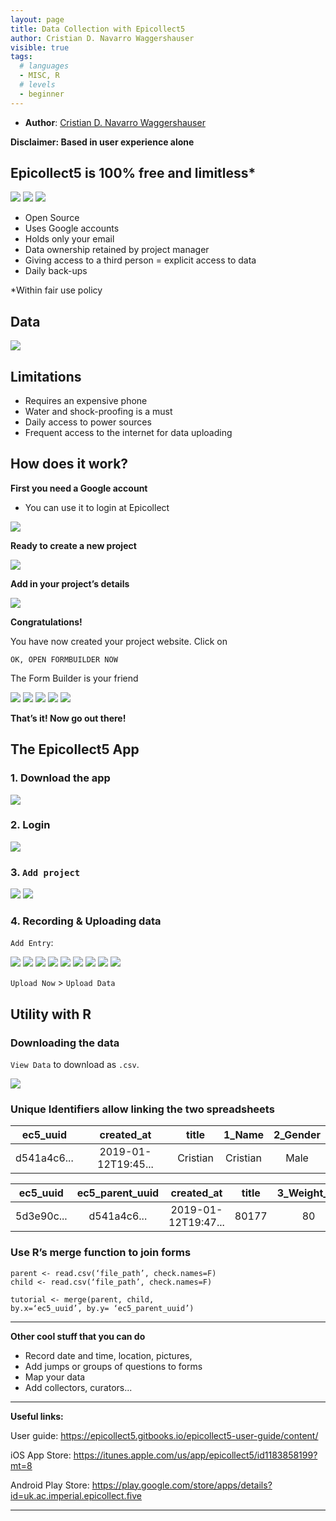 ```yaml
---
layout: page
title: Data Collection with Epicollect5
author: Cristian D. Navarro Waggershauser
visible: true
tags:
  # languages
  - MISC, R
  # levels
  - beginner
---
```

<!-- change visible to true if you want it on the site -->

 - **Author**: [Cristian D. Navarro Waggershauser](https://twitter.com/CWaggershauser)


**Disclaimer: Based in user experience alone**


## Epicollect5 is 100% free and limitless*


<img src="../images/image--000.jpg" style="max-width:100%;"> 
<img src="../images/image--004.jpg" style="max-width:20%;"> <img src="../images/image--006.jpg" style="max-width:20%;">


- Open Source
- Uses Google accounts
- Holds only your email
- Data ownership retained by project manager
- Giving access to a third person = explicit access to data
- Daily back-ups

*Within fair use policy


## Data

<img src="../images/image--007.jpg" style="max-width:100%;">

## Limitations

- Requires an expensive phone
- Water and shock-proofing is a must
- Daily access to power sources
- Frequent access to the internet for data uploading


## How does it work?

**First you need a Google account**

- You can use it to login at Epicollect

<img src="../images/image--012.jpg" style="max-width:100%;">

**Ready to create a new project**

<img src="../images/image--013.jpg" style="max-width:100%;">

**Add in your project’s details**

<img src="../images/image--014.jpg" style="max-width:100%;">


**Congratulations!**

You have now created your project website. Click on 

```
OK, OPEN FORMBUILDER NOW
```

The Form Builder is your friend

<img src="../images/image--016.jpg" style="max-width:100%;">

<img src="../images/image--017.jpg" style="max-width:100%;">

<img src="../images/image--018.jpg" style="max-width:50%;">

<img src="../images/image--019.jpg" style="max-width:100%;">

<img src="../images/image--020.jpg" style="max-width:50%;">

**That’s it! Now go out there!**



## The Epicollect5 App

### 1. Download the app 

<img src="../images/image--024.jpg" style="max-width:100%;">


### 2. Login

<img src="../images/image--025.jpg" style="max-width:20%;">


### 3. `Add project`

<img src="../images/image--027.jpg" style="max-width:10%;">

<img src="../images/image--028.jpg" style="max-width:10%;">


### 4. Recording & Uploading data

`Add Entry`:

<img src="../images/image--030.jpg" style="max-width:10%;">

<img src="../images/image--031.jpg" style="max-width:10%;">

<img src="../images/image--032.jpg" style="max-width:10%;">

<img src="../images/image--033.jpg" style="max-width:10%;">

<img src="../images/image--034.jpg" style="max-width:10%;">

<img src="../images/image--035.jpg" style="max-width:10%;">

<img src="../images/image--036.jpg" style="max-width:10%;">

<img src="../images/image--037.jpg" style="max-width:10%;">

<img src="../images/image--038.jpg" style="max-width:10%;">

`Upload Now` > `Upload Data`


## Utility with R

### Downloading the data

`View Data` to download as `.csv`.

<img src="../images/image--044.jpg" style="max-width:50%;">

### Unique Identifiers allow linking the two spreadsheets


ec5_uuid | created_at | title | 1_Name | 2_Gender |
:-------:|:----------:|:----------:|:----------:|:----------:|
d541a4c6...| 2019-01-12T19:45...|Cristian|Cristian|Male

ec5_uuid | ec5_parent_uuid |created_at | title | 3_Weight_kg | 4_Height_cm |
:-------:|:----------:|:----------:|:----------:|:----------:|:----------:|
5d3e90c...| d541a4c6...|2019-01-12T19:47...|80177|80|177


### Use R’s merge function to join forms

```
parent <- read.csv(‘file_path’, check.names=F)
child <- read.csv(‘file_path’, check.names=F)

tutorial <- merge(parent, child,
by.x=‘ec5_uuid’, by.y= ‘ec5_parent_uuid’)
```

--- 

**Other cool stuff that you can do**

- Record date and time, location, pictures,
- Add jumps or groups of questions to forms
- Map your data
- Add collectors, curators...

---
**Useful links:**

User guide: https://epicollect5.gitbooks.io/epicollect5-user-guide/content/

iOS App Store: https://itunes.apple.com/us/app/epicollect5/id1183858199?mt=8

Android Play Store: https://play.google.com/store/apps/details?id=uk.ac.imperial.epicollect.five


---

